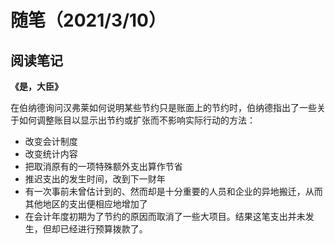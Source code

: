 # 随笔（2021/3/10）

## 阅读笔记

**《是，大臣》**

在伯纳德询问汉弗莱如何说明某些节约只是账面上的节约时，伯纳德指出了一些关于如何调整账目以显示出节约或扩张而不影响实际行动的方法：

* 改变会计制度
* 改变统计内容
* 把取消原有的一项特殊额外支出算作节省
* 推迟支出的发生时间，改到下一财年
* 有一次事前未曾估计到的、然而却是十分重要的人员和企业的异地搬迁，从而其他地区的支出便相应地增加了
* 在会计年度初期为了节约的原因而取消了一些大项目。结果这笔支出并未发生，但却已经进行预算拨款了。